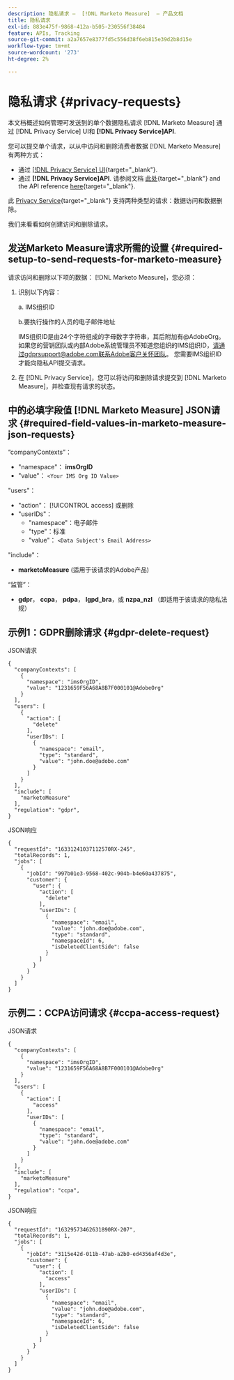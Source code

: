 ```yaml
---
description: 隐私请求 —  [!DNL Marketo Measure]  — 产品文档
title: 隐私请求
exl-id: 883e475f-9868-412a-b505-230556f38484
feature: APIs, Tracking
source-git-commit: a2a7657e8377fd5c556d38f6eb815e39d2b8d15e
workflow-type: tm+mt
source-wordcount: '273'
ht-degree: 2%

---
```


# 隐私请求 {#privacy-requests}

本文档概述如何管理可发送到的单个数据隐私请求 [!DNL Marketo Measure] 通过 [!DNL Privacy Service] UI和 **[!DNL Privacy Service]API**.

您可以提交单个请求，以从中访问和删除消费者数据 [!DNL Marketo Measure] 有两种方式：

* 通过 [[!DNL Privacy Service] UI](https://experienceleague.adobe.com/docs/experience-platform/privacy/ui/overview.html?lang=zh-Hans){target="_blank"}.
* 通过 **[!DNL Privacy Service]API**. 请参阅文档 [此处](https://experienceleague.adobe.com/docs/experience-platform/privacy/api/overview.html){target="_blank"} and the API reference [here](https://developer.adobe.com/experience-platform-apis/references/privacy-service/){target="_blank"}.

此 [Privacy Service](https://experienceleague.adobe.com/docs/experience-platform/privacy/home.html){target="_blank"} 支持两种类型的请求：数据访问和数据删除。

我们来看看如何创建访问和删除请求。

## 发送Marketo Measure请求所需的设置 {#required-setup-to-send-requests-for-marketo-measure}

请求访问和删除以下项的数据： [!DNL Marketo Measure]，您必须：

1. 识别以下内容：

   a. IMS组织ID

   b.要执行操作的人员的电子邮件地址

   IMS组织ID是由24个字符组成的字母数字字符串，其后附加有@AdobeOrg。 如果您的营销团队或内部Adobe系统管理员不知道您组织的IMS组织ID，请通过gdprsupport@adobe.com联系Adobe客户关怀团队。 您需要IMS组织ID才能向隐私API提交请求。

1. 在 [!DNL Privacy Service]，您可以将访问和删除请求提交到 [!DNL Marketo Measure]，并检查现有请求的状态。

## 中的必填字段值 [!DNL Marketo Measure] JSON请求 {#required-field-values-in-marketo-measure-json-requests}

“companyContexts”：

* &quot;namespace&quot;： **imsOrgID**
* &quot;value&quot;： `<Your IMS Org ID Value>`

&quot;users&quot;：

* &quot;action&quot;： [!UICONTROL access] 或删除
* &quot;userIDs&quot;：
   * &quot;namespace&quot;：电子邮件
   * &quot;type&quot;：标准
   * &quot;value&quot;： `<Data Subject's Email Address>`

&quot;include&quot;：

* **marketoMeasure** (适用于该请求的Adobe产品)

“监管”：

* **gdpr**， **ccpa**， **pdpa**， **lgpd_bra**，或 **nzpa_nzl** （即适用于该请求的隐私法规）

## 示例1：GDPR删除请求 {#gdpr-delete-request}

JSON请求

```text
{
  "companyContexts": [
    {
      "namespace": "imsOrgID",
      "value": "1231659F56A68A8B7F000101@AdobeOrg"
    }
  ],
  "users": [
    {
      "action": [
        "delete"
      ],
      "userIDs": [
        {
          "namespace": "email",
          "type": "standard",
          "value": "john.doe@adobe.com"
        }
      ]
    }
  ],
  "include": [
    "marketoMeasure"
  ],
  "regulation": "gdpr",
}
```

JSON响应

```text
{
  "requestId": "16331241037112570RX-245",
  "totalRecords": 1,
  "jobs": [
    {
      "jobId": "997b01e3-9568-402c-904b-b4e60a437875",
      "customer": {
        "user": {
          "action": [
            "delete"
          ],
          "userIDs": [
            {
              "namespace": "email",
              "value": "john.doe@adobe.com",
              "type": "standard",
              "namespaceId": 6,
              "isDeletedClientSide": false
            }
          ]
        }
      }
    }
  ]
}
```

## 示例二：CCPA访问请求 {#ccpa-access-request}

JSON请求

```text
{
  "companyContexts": [
    {
      "namespace": "imsOrgID",
      "value": "1231659F56A68A8B7F000101@AdobeOrg"
    }
  ],
  "users": [
    {
      "action": [
        "access"
      ],
      "userIDs": [
        {
          "namespace": "email",
          "type": "standard",
          "value": "john.doe@adobe.com"
        }
      ]
    }
  ],
  "include": [
    "marketoMeasure"
  ],
  "regulation": "ccpa",
}
```

JSON响应

```text
{
  "requestId": "16329573462631890RX-207",
  "totalRecords": 1,
  "jobs": [
    {
      "jobId": "3115e42d-011b-47ab-a2b0-ed4356af4d3e",
      "customer": {
        "user": {
          "action": [
            "access"
          ],
          "userIDs": [
            {
              "namespace": "email",
              "value": "john.doe@adobe.com",
              "type": "standard",
              "namespaceId": 6,
              "isDeletedClientSide": false
            }
          ]
        }
      }
    }
  ]
}
```
